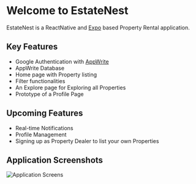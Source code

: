# Welcome to EstateNest

EstateNest is a ReactNative and [Expo](https://expo.dev) based Property Rental application.

## Key Features

-   Google Authentication with [AppWrite](https://appwrite.io/docs)
-   AppWrite Database
-   Home page with Property listing
-   Filter functionalities
-   An Explore page for Exploring all Properties
-   Prototype of a Profile Page

## Upcoming Features

-   Real-time Notifications
-   Profile Management
-   Signing up as Property Dealer to list your own Properties

## Application Screenshots

![Application Screens]([https://i.imgur.com/FMASgYh.png](https://i.imgur.com/rFqXy93.png))
